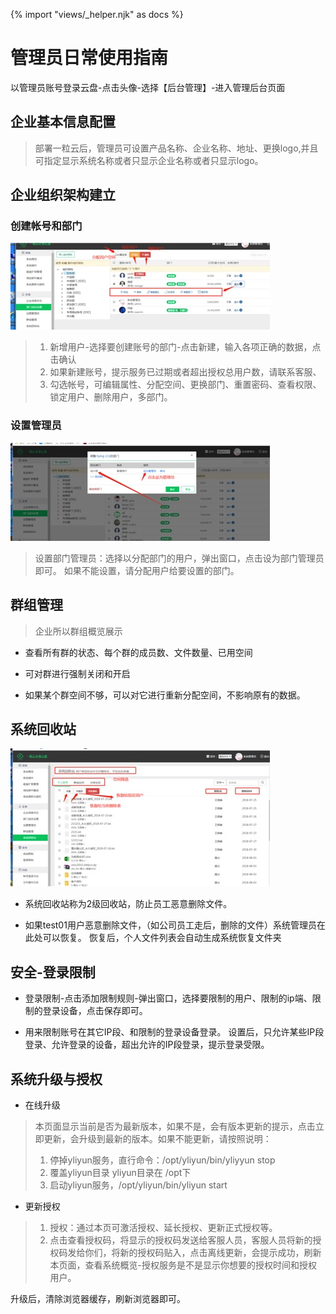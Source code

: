 {% import "views/_helper.njk" as docs %}

# 管理员日常使用指南

以管理员账号登录云盘-点击头像-选择【后台管理】-进入管理后台页面


## 企业基本信息配置

>部署一粒云后，管理员可设置产品名称、企业名称、地址、更换logo,并且可指定显示系统名称或者只显示企业名称或者只显示logo。

## 企业组织架构建立


### 创建帐号和部门

<img src="images/admin-1.jpeg" class="img-responsive" alt="">

>1. 新增用户-选择要创建账号的部门-点击新建，输入各项正确的数据，点击确认
>2. 如果新建账号，提示服务已过期或者超出授权总用户数，请联系客服、
>3. 勾选帐号，可编辑属性、分配空间、更换部门、重置密码、查看权限、锁定用户、删除用户，多部门。

### 设置管理员

<img src="images/admin-2.jpeg" class="img-responsive" alt="">

>设置部门管理员：选择以分配部门的用户，弹出窗口，点击设为部门管理员即可。
如果不能设置，请分配用户给要设置的部门。


## 群组管理

> 企业所以群组概览展示

* 查看所有群的状态、每个群的成员数、文件数量、已用空间

* 可对群进行强制关闭和开启

* 如果某个群空间不够，可以对它进行重新分配空间，不影响原有的数据。

## 系统回收站

<img src="images/admin-3.jpeg" class="img-responsive" alt="">

* 系统回收站称为2级回收站，防止员工恶意删除文件。

* 如果test01用户恶意删除文件，（如公司员工走后，删除的文件）系统管理员在此处可以恢复。
恢复后，个人文件列表会自动生成系统恢复文件夹


## 安全-登录限制

* 登录限制-点击添加限制规则-弹出窗口，选择要限制的用户、限制的ip端、限制的登录设备，点击保存即可。

* 用来限制账号在其它IP段、和限制的登录设备登录。
设置后，只允许某些IP段登录、允许登录的设备，超出允许的IP段登录，提示登录受限。


## 系统升级与授权


* 在线升级 

> 本页面显示当前是否为最新版本，如果不是，会有版本更新的提示，点击立即更新，会升级到最新的版本。如果不能更新，请按照说明：
> 1. 停掉yliyun服务，直行命令：/opt/yliyun/bin/yliyyun stop
> 2. 覆盖yliyun目录  yliyun目录在 /opt下
> 3. 启动yliyun服务，/opt/yliyun/bin/yliyun start


* 更新授权 

> 1. 授权：通过本页可激活授权、延长授权、更新正式授权等。
> 2. 点击查看授权码，将显示的授权码发送给客服人员，客服人员将新的授权码发给你们，将新的授权码贴入，点击离线更新，会提示成功，刷新本页面，查看系统概览-授权服务是不是显示你想要的授权时间和授权用户。


升级后，清除浏览器缓存，刷新浏览器即可。
